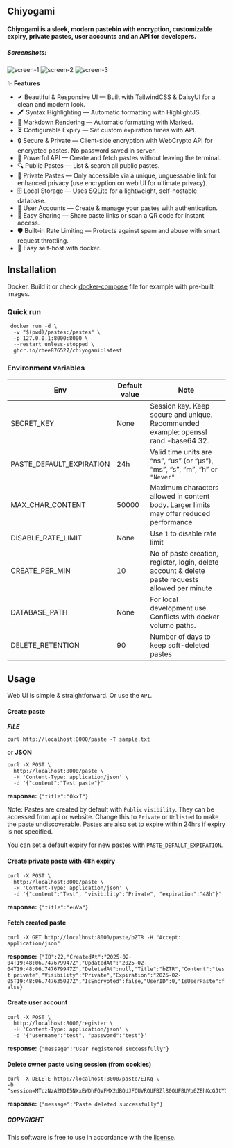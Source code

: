 ## Chiyogami

#### Chiyogami is a sleek, modern pastebin with encryption, customizable expiry, private pastes, user accounts and an API for developers.




##### Screenshots:

![screen-1](https://github.com/user-attachments/assets/5985f94d-4e35-4479-bc57-726e7cfb4577)
![screen-2](https://github.com/user-attachments/assets/0918a641-bf50-4d26-971a-39d7e9876a6d)
![screen-3](https://github.com/user-attachments/assets/95532b56-9e2f-447f-8c9c-cdbe4119fa59)





✨ **Features**

- ✔ Beautiful & Responsive UI — Built with TailwindCSS & DaisyUI for a clean and modern look.
- 🖍 Syntax Highlighting — Automatic formatting with HighlightJS.
- 📝 Markdown Rendering — Automatic formatting with Marked.
- ⏳ Configurable Expiry — Set custom expiration times with API.
- 🔒 Secure & Private — Client-side encryption with WebCrypto API for encrypted pastes. No password saved in server.
- 📡 Powerful API — Create and fetch pastes without leaving the terminal.
- 🔍 Public Pastes — List & search all public pastes.
- 🔑 Private Pastes — Only accessible via a unique, unguessable link for enhanced privacy (use encryption on web UI for ultimate privacy).
- 🗄 Local Storage — Uses SQLite for a lightweight, self-hostable database.
- 👤 User Accounts — Create & manage your pastes with authentication.
- 🔗 Easy Sharing — Share paste links or scan a QR code for instant access.
- 🛡 Built-in Rate Limiting — Protects against spam and abuse with smart request throttling.
- 🐳 Easy self-host with docker.




## Installation
Docker. Build it or check [docker-compose](https://github.com/rhee876527/chiyogami/blob/main/docker-compose.yml) file for example with pre-built images.

### Quick run

```
 docker run -d \
  -v "$(pwd)/pastes:/pastes" \
  -p 127.0.0.1:8000:8000 \
  --restart unless-stopped \
  ghcr.io/rhee876527/chiyogami:latest
```

### Environment variables


| Env     | Default value | Note   |
|----------|-----|--------------|
| SECRET_KEY    | None  |  Session key. Keep secure and unique. Recommended example: openssl rand -base64 32.    |
| PASTE_DEFAULT_EXPIRATION      | 24h  |    Valid time units are “ns”, “us” (or “µs”), “ms”, “s”, “m”, “h” or `"Never"`  |
| MAX_CHAR_CONTENT  | 50000  | Maximum characters allowed in content body. Larger limits may offer reduced performance     |
| DISABLE_RATE_LIMIT  | None  | Use `1` to disable rate limit     |
| CREATE_PER_MIN  | 10  | No of paste creation, register, login, delete account & delete paste requests allowed per minute     |
| DATABASE_PATH  | None  | For local development use. Conflicts with docker volume paths.      |
| DELETE_RETENTION | 90 | Number of days to keep soft-deleted pastes |


## Usage
Web UI is simple & straightforward. Or use the `API`.

#### Create paste
***FILE***
```
curl http://localhost:8000/paste -T sample.txt
```
or **JSON**
```
curl -X POST \
  http://localhost:8000/paste \
  -H 'Content-Type: application/json' \
  -d '{"content":"Test paste"}'
```




**response:** `{"title":"OkxI"}`




Note: Pastes are created by default with `Public` `visibility`. They can be accessed from api or website.
Change this to `Private` or `Unlisted` to make the paste undiscoverable. Pastes are also set to expire within 24hrs if expiry is not specified.

You can set a default expiry for new pastes with `PASTE_DEFAULT_EXPIRATION`.




#### Create private paste with 48h expiry

```
curl -X POST \
  http://localhost:8000/paste \
  -H 'Content-Type: application/json' \
  -d '{"content":"Test", "visibility":"Private", "expiration":"48h"}'
```
**response:** `{"title":"euVa"}`




#### Fetch created paste
```
curl -X GET http://localhost:8000/paste/bZTR -H "Accept: application/json"
```



**response:**
``
{"ID":22,"CreatedAt":"2025-02-04T19:48:06.747679947Z","UpdatedAt":"2025-02-04T19:48:06.747679947Z","DeletedAt":null,"Title":"bZTR","Content":"test private","Visibility":"Private","Expiration":"2025-02-05T19:48:06.747635027Z","IsEncrypted":false,"UserID":0,"IsUserPaste":false}
``


#### Create user account

```
curl -X POST \
  http://localhost:8000/register \
  -H 'Content-Type: application/json' \
  -d '{"username":"test", "password":"test"}'
```

**response:** `{"message":"User registered successfully"}`


#### Delete owner paste using session (from cookies)

```
curl -X DELETE http://localhost:8000/paste/EIKq \
-b "session=MTczNzA2NDI5NXxEWDhFQVFMX2dBQUJFQUVRQUFBZl80QUFBUVp6ZEhKcGJtY01DUUFIZFhObGNsOXBaQVIxYVc1MEJnSUFEQT09fLnhi2OxsN6coY5ZmmBeA0tPXUcsKiii6ECOoJ7yrqNC"
```

**response:** `{"message":"Paste deleted successfully"}`




##### COPYRIGHT
This software is free to use in accordance with the [license](https://github.com/rhee876527/chiyogami/blob/main/LICENSE).
